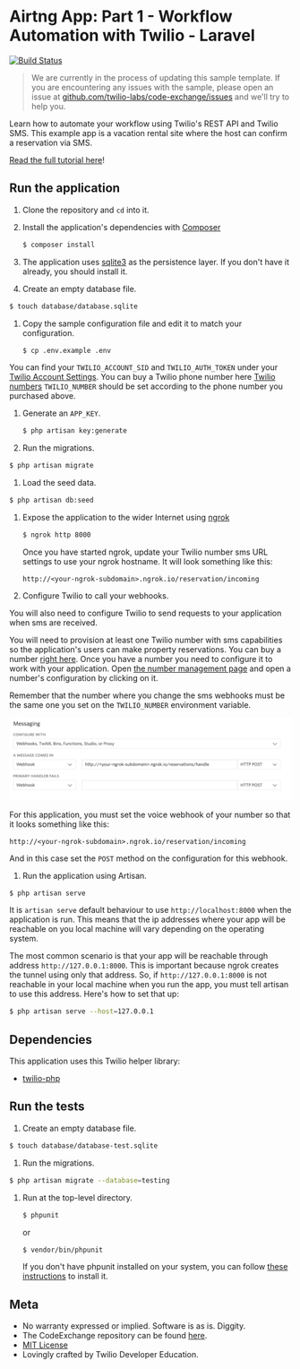 # Airtng App: Part 1 - Workflow Automation with Twilio - Laravel

[![Build Status](https://travis-ci.org/TwilioDevEd/airtng-laravel.svg)](https://travis-ci.org/TwilioDevEd/airtng-laravel)

> We are currently in the process of updating this sample template. If you are encountering any issues with the sample, please open an issue at [github.com/twilio-labs/code-exchange/issues](https://github.com/twilio-labs/code-exchange/issues) and we'll try to help you.

Learn how to automate your workflow using Twilio's REST API and Twilio SMS. This example app is a vacation rental site where the host can confirm a reservation via SMS.

[Read the full tutorial here](https://www.twilio.com/docs/tutorials/walkthrough/workflow-automation/php/laravel)!

## Run the application

1. Clone the repository and `cd` into it.

1. Install the application's dependencies with [Composer](https://getcomposer.org/)

   ```bash
   $ composer install
   ```
1. The application uses [sqlite3](https://www.sqlite.org/) as the persistence layer. If you
  don't have it already, you should install it.

1. Create an empty database file.

  ```bash
  $ touch database/database.sqlite
  ```

1. Copy the sample configuration file and edit it to match your configuration.

   ```bash
   $ cp .env.example .env
   ```

  You can find your `TWILIO_ACCOUNT_SID` and `TWILIO_AUTH_TOKEN` under
  your
  [Twilio Account Settings](https://www.twilio.com/user/account/settings).
  You can buy a Twilio phone number here [Twilio numbers](https://www.twilio.com/user/account/phone-numbers/search)
  `TWILIO_NUMBER` should be set according to the phone number you purchased above.

1. Generate an `APP_KEY`.

   ```bash
   $ php artisan key:generate
   ```

1. Run the migrations.

  ```bash
  $ php artisan migrate
  ```

1. Load the seed data.

  ```bash
  $ php artisan db:seed
  ```

1. Expose the application to the wider Internet using [ngrok](https://ngrok.com/)

   ```bash
   $ ngrok http 8000
   ```
   Once you have started ngrok, update your Twilio number sms URL
   settings to use your ngrok hostname. It will look something like
   this:

   ```
   http://<your-ngrok-subdomain>.ngrok.io/reservation/incoming
   ```

1. Configure Twilio to call your webhooks.

 You will also need to configure Twilio to send requests to your application
 when sms are received.

 You will need to provision at least one Twilio number with sms capabilities
 so the application's users can make property reservations. You can buy a number [right
 here](https://www.twilio.com/user/account/phone-numbers/search). Once you have
 a number you need to configure it to work with your application. Open
 [the number management page](https://www.twilio.com/user/account/phone-numbers/incoming)
 and open a number's configuration by clicking on it.

 Remember that the number where you change the sms webhooks must be the same one you set on
 the `TWILIO_NUMBER` environment variable.

 ![Configure Messaging](webhook.png)

 For this application, you must set the voice webhook of your number so that it
 looks something like this:

 ```
 http://<your-ngrok-subdomain>.ngrok.io/reservation/incoming
 ```

 And in this case set the `POST` method on the configuration for this webhook.

1. Run the application using Artisan.

  ```bash
  $ php artisan serve
  ```

  It is `artisan serve` default behaviour to use `http://localhost:8000` when
  the application is run. This means that the ip addresses where your app will be
  reachable on you local machine will vary depending on the operating system.

  The most common scenario is that your app will be reachable through address
  `http://127.0.0.1:8000`. This is important because ngrok creates the
  tunnel using only that address. So, if `http://127.0.0.1:8000` is not reachable
  in your local machine when you run the app, you must tell artisan to use this
  address. Here's how to set that up:

  ```bash
  $ php artisan serve --host=127.0.0.1
  ```

## Dependencies

This application uses this Twilio helper library:
* [twilio-php](https://github.com/twilio/twilio-php)

## Run the tests

1. Create an empty database file.

  ```bash
  $ touch database/database-test.sqlite
  ```

1. Run the migrations.

  ```bash
  $ php artisan migrate --database=testing
  ```

1. Run at the top-level directory.

   ```bash
   $ phpunit
   ```

   or

   ```bash
   $ vendor/bin/phpunit
   ```

   If you don't have phpunit installed on your system, you can follow [these
   instructions](https://phpunit.de/manual/current/en/installation.html) to
   install it.

## Meta

* No warranty expressed or implied. Software is as is. Diggity.
* The CodeExchange repository can be found [here](https://github.com/twilio-labs/code-exchange/).
* [MIT License](http://www.opensource.org/licenses/mit-license.html)
* Lovingly crafted by Twilio Developer Education.
